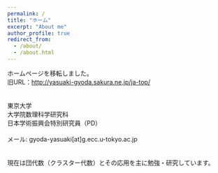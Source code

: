 ```yaml
---
permalink: /
title: "ホーム"
excerpt: "About me"
author_profile: true
redirect_from: 
  - /about/
  - /about.html
---
```

ホームページを移転しました。<br>
旧URL：http://yasuaki-gyoda.sakura.ne.jp/ja-top/<br>
<br><br>
東京大学<br>
大学院数理科学研究科<br>
日本学術振興会特別研究員（PD）<br>
<br>
メール: gyoda-yasuaki[at]g.ecc.u-tokyo.ac.jp<br>
<br>
<br>
現在は団代数（クラスター代数）とその応用を主に勉強・研究しています。

